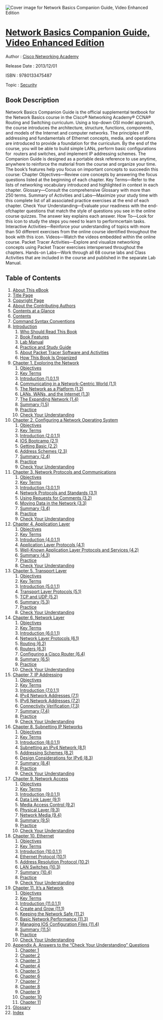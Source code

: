![Cover image for Network Basics Companion Guide, Video Enhanced Edition](https://imgdetail.ebookreading.net/cover/cover/security/EB9780133475487.jpg)

[Network Basics Companion Guide, Video Enhanced Edition](https://ebookreading.net/view/book/Network+Basics+Companion+Guide%2C+Video+Enhanced+Edition-EB9780133475487_1.html "Network Basics Companion Guide, Video Enhanced Edition")
====================================================================================================================

Author : [Cisco Networking Academy](https://ebookreading.net/search/author/Cisco+Networking+Academy)

Release Date : 2013/12/01

ISBN : 9780133475487

Topic : [Security](https://ebookreading.net/search/category/security)

Book Description
-----------------

Network Basics Companion Guide is the official supplemental textbook for the Network Basics course in the Cisco® Networking Academy® CCNA® Routing and Switching curriculum.
Using a top-down OSI model approach, the course introduces the architecture, structure, functions, components, and models of the Internet and computer networks. The principles of IP addressing and fundamentals of Ethernet concepts, media, and operations are introduced to provide a foundation for the curriculum. By the end of the course, you will be able to build simple LANs, perform basic configurations for  routers and switches, and implement IP addressing schemes.
The Companion Guide is designed as a portable desk reference to use anytime, anywhere to reinforce the material from the course and organize your time.
The book’s features help you focus on important concepts to succeedin this course:
Chapter Objectives—Review core concepts by answering the focus questions listed at the beginning of each chapter.
Key Terms—Refer to the lists of networking vocabulary introduced and highlighted in context in each chapter.
Glossary—Consult the comprehensive Glossary with more than 250 terms.
Summary of Activities and Labs—Maximize your study time with this complete list of all associated practice exercises at the end of each chapter.
Check Your Understanding—Evaluate your readiness with the end-ofchapter questions that match the style of questions you see in the online course quizzes. The answer key explains each answer.
How To—Look for this icon to study the steps you need to learn to performcertain tasks.
Interactive Activities—Reinforce your understanding of topics with more than 50 different exercises from the online course identified throughout the book with this icon.
Videos—Watch the videos embedded within the online course.
Packet Tracer Activities—Explore and visualize networking concepts using Packet Tracer exercises interspersed throughout the chapters.
Hands-on Labs—Work through all 68 course labs and Class Activities that are included in the course and published in the separate Lab Manual.
    
              
Table of Contents
-----------------

1. [About This eBook](https://ebookreading.net/view/book/Network+Basics+Companion+Guide%2C+Video+Enhanced+Edition-EB9780133475487_2.html)
1. [Title Page](https://ebookreading.net/view/book/Network+Basics+Companion+Guide%2C+Video+Enhanced+Edition-EB9780133475487_3.html)
1. [Copyright Page](https://ebookreading.net/view/book/Network+Basics+Companion+Guide%2C+Video+Enhanced+Edition-EB9780133475487_4.html)
1. [About the Contributing Authors](https://ebookreading.net/view/book/Network+Basics+Companion+Guide%2C+Video+Enhanced+Edition-EB9780133475487_5.html)
1. [Contents at a Glance](https://ebookreading.net/view/book/Network+Basics+Companion+Guide%2C+Video+Enhanced+Edition-EB9780133475487_6.html)
1. [Contents](https://ebookreading.net/view/book/Network+Basics+Companion+Guide%2C+Video+Enhanced+Edition-EB9780133475487_7.html)
1. [Command Syntax Conventions](https://ebookreading.net/view/book/Network+Basics+Companion+Guide%2C+Video+Enhanced+Edition-EB9780133475487_8.html)
1. [Introduction](https://ebookreading.net/view/book/Network+Basics+Companion+Guide%2C+Video+Enhanced+Edition-EB9780133475487_9.html)
    1. [Who Should Read This Book](https://ebookreading.net/view/book/Network+Basics+Companion+Guide%2C+Video+Enhanced+Edition-EB9780133475487_9.html#pref03lev1sec1)
    1. [Book Features](https://ebookreading.net/view/book/Network+Basics+Companion+Guide%2C+Video+Enhanced+Edition-EB9780133475487_9.html#pref03lev1sec2)
    1. [Lab Manual](https://ebookreading.net/view/book/Network+Basics+Companion+Guide%2C+Video+Enhanced+Edition-EB9780133475487_9.html#pref03lev1sec3)
    1. [Practice and Study Guide](https://ebookreading.net/view/book/Network+Basics+Companion+Guide%2C+Video+Enhanced+Edition-EB9780133475487_9.html#pref03lev1sec4)
    1. [About Packet Tracer Software and Activities](https://ebookreading.net/view/book/Network+Basics+Companion+Guide%2C+Video+Enhanced+Edition-EB9780133475487_9.html#pref03lev1sec5)
    1. [How This Book Is Organized](https://ebookreading.net/view/book/Network+Basics+Companion+Guide%2C+Video+Enhanced+Edition-EB9780133475487_9.html#pref03lev1sec6)
1. [Chapter 1. Exploring the Network](https://ebookreading.net/view/book/Network+Basics+Companion+Guide%2C+Video+Enhanced+Edition-EB9780133475487_10.html)
    1. [Objectives](https://ebookreading.net/view/book/Network+Basics+Companion+Guide%2C+Video+Enhanced+Edition-EB9780133475487_10.html#ch01lev1sec1)
    1. [Key Terms](https://ebookreading.net/view/book/Network+Basics+Companion+Guide%2C+Video+Enhanced+Edition-EB9780133475487_10.html#ch01lev1sec2)
    1. [Introduction (1.0.1.1)](https://ebookreading.net/view/book/Network+Basics+Companion+Guide%2C+Video+Enhanced+Edition-EB9780133475487_10.html#ch01lev1sec3)
    1. [Communicating in a Network-Centric World (1.1)](https://ebookreading.net/view/book/Network+Basics+Companion+Guide%2C+Video+Enhanced+Edition-EB9780133475487_10.html#ch01lev1sec4)
    1. [The Network as a Platform (1.2)](https://ebookreading.net/view/book/Network+Basics+Companion+Guide%2C+Video+Enhanced+Edition-EB9780133475487_10.html#ch01lev1sec5)
    1. [LANs, WANs, and the Internet (1.3)](https://ebookreading.net/view/book/Network+Basics+Companion+Guide%2C+Video+Enhanced+Edition-EB9780133475487_10.html#ch01lev1sec6)
    1. [The Expanding Network (1.4)](https://ebookreading.net/view/book/Network+Basics+Companion+Guide%2C+Video+Enhanced+Edition-EB9780133475487_10.html#ch01lev1sec7)
    1. [Summary (1.5)](https://ebookreading.net/view/book/Network+Basics+Companion+Guide%2C+Video+Enhanced+Edition-EB9780133475487_10.html#ch01lev1sec8)
    1. [Practice](https://ebookreading.net/view/book/Network+Basics+Companion+Guide%2C+Video+Enhanced+Edition-EB9780133475487_10.html#ch01lev1sec9)
    1. [Check Your Understanding](https://ebookreading.net/view/book/Network+Basics+Companion+Guide%2C+Video+Enhanced+Edition-EB9780133475487_10.html#ch01lev1sec10)
1. [Chapter 2. Configuring a Network Operating System](https://ebookreading.net/view/book/Network+Basics+Companion+Guide%2C+Video+Enhanced+Edition-EB9780133475487_11.html)
    1. [Objectives](https://ebookreading.net/view/book/Network+Basics+Companion+Guide%2C+Video+Enhanced+Edition-EB9780133475487_11.html#ch02lev1sec1)
    1. [Key Terms](https://ebookreading.net/view/book/Network+Basics+Companion+Guide%2C+Video+Enhanced+Edition-EB9780133475487_11.html#ch02lev1sec2)
    1. [Introduction (2.0.1.1)](https://ebookreading.net/view/book/Network+Basics+Companion+Guide%2C+Video+Enhanced+Edition-EB9780133475487_11.html#ch02lev1sec3)
    1. [IOS Bootcamp (2.1)](https://ebookreading.net/view/book/Network+Basics+Companion+Guide%2C+Video+Enhanced+Edition-EB9780133475487_11.html#ch02lev1sec4)
    1. [Getting Basic (2.2)](https://ebookreading.net/view/book/Network+Basics+Companion+Guide%2C+Video+Enhanced+Edition-EB9780133475487_11.html#ch02lev1sec5)
    1. [Address Schemes (2.3)](https://ebookreading.net/view/book/Network+Basics+Companion+Guide%2C+Video+Enhanced+Edition-EB9780133475487_11.html#ch02lev1sec6)
    1. [Summary (2.4)](https://ebookreading.net/view/book/Network+Basics+Companion+Guide%2C+Video+Enhanced+Edition-EB9780133475487_11.html#ch02lev1sec7)
    1. [Practice](https://ebookreading.net/view/book/Network+Basics+Companion+Guide%2C+Video+Enhanced+Edition-EB9780133475487_11.html#ch02lev1sec8)
    1. [Check Your Understanding](https://ebookreading.net/view/book/Network+Basics+Companion+Guide%2C+Video+Enhanced+Edition-EB9780133475487_11.html#ch02lev1sec9)
1. [Chapter 3. Network Protocols and Communications](https://ebookreading.net/view/book/Network+Basics+Companion+Guide%2C+Video+Enhanced+Edition-EB9780133475487_12.html)
    1. [Objectives](https://ebookreading.net/view/book/Network+Basics+Companion+Guide%2C+Video+Enhanced+Edition-EB9780133475487_12.html#ch03lev1sec1)
    1. [Key Terms](https://ebookreading.net/view/book/Network+Basics+Companion+Guide%2C+Video+Enhanced+Edition-EB9780133475487_12.html#ch03lev1sec2)
    1. [Introduction (3.0.1.1)](https://ebookreading.net/view/book/Network+Basics+Companion+Guide%2C+Video+Enhanced+Edition-EB9780133475487_12.html#ch03lev1sec3)
    1. [Network Protocols and Standards (3.1)](https://ebookreading.net/view/book/Network+Basics+Companion+Guide%2C+Video+Enhanced+Edition-EB9780133475487_12.html#ch03lev1sec4)
    1. [Using Requests for Comments (3.2)](https://ebookreading.net/view/book/Network+Basics+Companion+Guide%2C+Video+Enhanced+Edition-EB9780133475487_12.html#ch03lev1sec5)
    1. [Moving Data in the Network (3.3)](https://ebookreading.net/view/book/Network+Basics+Companion+Guide%2C+Video+Enhanced+Edition-EB9780133475487_12.html#ch03lev1sec6)
    1. [Summary (3.4)](https://ebookreading.net/view/book/Network+Basics+Companion+Guide%2C+Video+Enhanced+Edition-EB9780133475487_12.html#ch03lev1sec7)
    1. [Practice](https://ebookreading.net/view/book/Network+Basics+Companion+Guide%2C+Video+Enhanced+Edition-EB9780133475487_12.html#ch03lev1sec8)
    1. [Check Your Understanding](https://ebookreading.net/view/book/Network+Basics+Companion+Guide%2C+Video+Enhanced+Edition-EB9780133475487_12.html#ch03lev1sec9)
1. [Chapter 4. Application Layer](https://ebookreading.net/view/book/Network+Basics+Companion+Guide%2C+Video+Enhanced+Edition-EB9780133475487_13.html)
    1. [Objectives](https://ebookreading.net/view/book/Network+Basics+Companion+Guide%2C+Video+Enhanced+Edition-EB9780133475487_13.html#ch04lev1sec1)
    1. [Key Terms](https://ebookreading.net/view/book/Network+Basics+Companion+Guide%2C+Video+Enhanced+Edition-EB9780133475487_13.html#ch04lev1sec2)
    1. [Introduction (4.0.1.1)](https://ebookreading.net/view/book/Network+Basics+Companion+Guide%2C+Video+Enhanced+Edition-EB9780133475487_13.html#ch04lev1sec3)
    1. [Application Layer Protocols (4.1)](https://ebookreading.net/view/book/Network+Basics+Companion+Guide%2C+Video+Enhanced+Edition-EB9780133475487_13.html#ch04lev1sec4)
    1. [Well-Known Application Layer Protocols and Services (4.2)](https://ebookreading.net/view/book/Network+Basics+Companion+Guide%2C+Video+Enhanced+Edition-EB9780133475487_13.html#ch04lev1sec5)
    1. [Summary (4.3)](https://ebookreading.net/view/book/Network+Basics+Companion+Guide%2C+Video+Enhanced+Edition-EB9780133475487_13.html#ch04lev1sec6)
    1. [Practice](https://ebookreading.net/view/book/Network+Basics+Companion+Guide%2C+Video+Enhanced+Edition-EB9780133475487_13.html#ch04lev1sec7)
    1. [Check Your Understanding](https://ebookreading.net/view/book/Network+Basics+Companion+Guide%2C+Video+Enhanced+Edition-EB9780133475487_13.html#ch04lev1sec8)
1. [Chapter 5. Transport Layer](https://ebookreading.net/view/book/Network+Basics+Companion+Guide%2C+Video+Enhanced+Edition-EB9780133475487_14.html)
    1. [Objectives](https://ebookreading.net/view/book/Network+Basics+Companion+Guide%2C+Video+Enhanced+Edition-EB9780133475487_14.html#ch05lev1sec1)
    1. [Key Terms](https://ebookreading.net/view/book/Network+Basics+Companion+Guide%2C+Video+Enhanced+Edition-EB9780133475487_14.html#ch05lev1sec2)
    1. [Introduction (5.0.1.1)](https://ebookreading.net/view/book/Network+Basics+Companion+Guide%2C+Video+Enhanced+Edition-EB9780133475487_14.html#ch05lev1sec3)
    1. [Transport Layer Protocols (5.1)](https://ebookreading.net/view/book/Network+Basics+Companion+Guide%2C+Video+Enhanced+Edition-EB9780133475487_14.html#ch05lev1sec4)
    1. [TCP and UDP (5.2)](https://ebookreading.net/view/book/Network+Basics+Companion+Guide%2C+Video+Enhanced+Edition-EB9780133475487_14.html#ch05lev1sec5)
    1. [Summary (5.3)](https://ebookreading.net/view/book/Network+Basics+Companion+Guide%2C+Video+Enhanced+Edition-EB9780133475487_14.html#ch05lev1sec6)
    1. [Practice](https://ebookreading.net/view/book/Network+Basics+Companion+Guide%2C+Video+Enhanced+Edition-EB9780133475487_14.html#ch05lev1sec7)
    1. [Check Your Understanding](https://ebookreading.net/view/book/Network+Basics+Companion+Guide%2C+Video+Enhanced+Edition-EB9780133475487_14.html#ch05lev1sec8)
1. [Chapter 6. Network Layer](https://ebookreading.net/view/book/Network+Basics+Companion+Guide%2C+Video+Enhanced+Edition-EB9780133475487_15.html)
    1. [Objectives](https://ebookreading.net/view/book/Network+Basics+Companion+Guide%2C+Video+Enhanced+Edition-EB9780133475487_15.html#ch06lev1sec1)
    1. [Key Terms](https://ebookreading.net/view/book/Network+Basics+Companion+Guide%2C+Video+Enhanced+Edition-EB9780133475487_15.html#ch06lev1sec2)
    1. [Introduction (6.0.1.1)](https://ebookreading.net/view/book/Network+Basics+Companion+Guide%2C+Video+Enhanced+Edition-EB9780133475487_15.html#ch06lev1sec3)
    1. [Network Layer Protocols (6.1)](https://ebookreading.net/view/book/Network+Basics+Companion+Guide%2C+Video+Enhanced+Edition-EB9780133475487_15.html#ch06lev1sec4)
    1. [Routing (6.2)](https://ebookreading.net/view/book/Network+Basics+Companion+Guide%2C+Video+Enhanced+Edition-EB9780133475487_15.html#ch06lev1sec5)
    1. [Routers (6.3)](https://ebookreading.net/view/book/Network+Basics+Companion+Guide%2C+Video+Enhanced+Edition-EB9780133475487_15.html#ch06lev1sec6)
    1. [Configuring a Cisco Router (6.4)](https://ebookreading.net/view/book/Network+Basics+Companion+Guide%2C+Video+Enhanced+Edition-EB9780133475487_15.html#ch06lev1sec7)
    1. [Summary (6.5)](https://ebookreading.net/view/book/Network+Basics+Companion+Guide%2C+Video+Enhanced+Edition-EB9780133475487_15.html#ch06lev1sec8)
    1. [Practice](https://ebookreading.net/view/book/Network+Basics+Companion+Guide%2C+Video+Enhanced+Edition-EB9780133475487_15.html#ch06lev1sec9)
    1. [Check Your Understanding](https://ebookreading.net/view/book/Network+Basics+Companion+Guide%2C+Video+Enhanced+Edition-EB9780133475487_15.html#ch06lev1sec10)
1. [Chapter 7. IP Addressing](https://ebookreading.net/view/book/Network+Basics+Companion+Guide%2C+Video+Enhanced+Edition-EB9780133475487_16.html)
    1. [Objectives](https://ebookreading.net/view/book/Network+Basics+Companion+Guide%2C+Video+Enhanced+Edition-EB9780133475487_16.html#ch07lev1sec1)
    1. [Key Terms](https://ebookreading.net/view/book/Network+Basics+Companion+Guide%2C+Video+Enhanced+Edition-EB9780133475487_16.html#ch07lev1sec2)
    1. [Introduction (7.0.1.1)](https://ebookreading.net/view/book/Network+Basics+Companion+Guide%2C+Video+Enhanced+Edition-EB9780133475487_16.html#ch07lev1sec3)
    1. [IPv4 Network Addresses (7.1)](https://ebookreading.net/view/book/Network+Basics+Companion+Guide%2C+Video+Enhanced+Edition-EB9780133475487_16.html#ch07lev1sec4)
    1. [IPv6 Network Addresses (7.2)](https://ebookreading.net/view/book/Network+Basics+Companion+Guide%2C+Video+Enhanced+Edition-EB9780133475487_16.html#ch07lev1sec5)
    1. [Connectivity Verification (7.3)](https://ebookreading.net/view/book/Network+Basics+Companion+Guide%2C+Video+Enhanced+Edition-EB9780133475487_16.html#ch07lev1sec6)
    1. [Summary (7.4)](https://ebookreading.net/view/book/Network+Basics+Companion+Guide%2C+Video+Enhanced+Edition-EB9780133475487_16.html#ch07lev1sec7)
    1. [Practice](https://ebookreading.net/view/book/Network+Basics+Companion+Guide%2C+Video+Enhanced+Edition-EB9780133475487_16.html#ch07lev1sec8)
    1. [Check Your Understanding](https://ebookreading.net/view/book/Network+Basics+Companion+Guide%2C+Video+Enhanced+Edition-EB9780133475487_16.html#ch07lev1sec9)
1. [Chapter 8. Subnetting IP Networks](https://ebookreading.net/view/book/Network+Basics+Companion+Guide%2C+Video+Enhanced+Edition-EB9780133475487_17.html)
    1. [Objectives](https://ebookreading.net/view/book/Network+Basics+Companion+Guide%2C+Video+Enhanced+Edition-EB9780133475487_17.html#ch08lev1sec1)
    1. [Key Terms](https://ebookreading.net/view/book/Network+Basics+Companion+Guide%2C+Video+Enhanced+Edition-EB9780133475487_17.html#ch08lev1sec2)
    1. [Introduction (8.0.1.1)](https://ebookreading.net/view/book/Network+Basics+Companion+Guide%2C+Video+Enhanced+Edition-EB9780133475487_17.html#ch08lev1sec3)
    1. [Subnetting an IPv4 Network (8.1)](https://ebookreading.net/view/book/Network+Basics+Companion+Guide%2C+Video+Enhanced+Edition-EB9780133475487_17.html#ch08lev1sec4)
    1. [Addressing Schemes (8.2)](https://ebookreading.net/view/book/Network+Basics+Companion+Guide%2C+Video+Enhanced+Edition-EB9780133475487_17.html#ch08lev1sec5)
    1. [Design Considerations for IPv6 (8.3)](https://ebookreading.net/view/book/Network+Basics+Companion+Guide%2C+Video+Enhanced+Edition-EB9780133475487_17.html#ch08lev1sec6)
    1. [Summary (8.4)](https://ebookreading.net/view/book/Network+Basics+Companion+Guide%2C+Video+Enhanced+Edition-EB9780133475487_17.html#ch08lev1sec7)
    1. [Practice](https://ebookreading.net/view/book/Network+Basics+Companion+Guide%2C+Video+Enhanced+Edition-EB9780133475487_17.html#ch08lev1sec8)
    1. [Check Your Understanding](https://ebookreading.net/view/book/Network+Basics+Companion+Guide%2C+Video+Enhanced+Edition-EB9780133475487_17.html#ch08lev1sec9)
1. [Chapter 9. Network Access](https://ebookreading.net/view/book/Network+Basics+Companion+Guide%2C+Video+Enhanced+Edition-EB9780133475487_18.html)
    1. [Objectives](https://ebookreading.net/view/book/Network+Basics+Companion+Guide%2C+Video+Enhanced+Edition-EB9780133475487_18.html#ch09lev1sec1)
    1. [Key Terms](https://ebookreading.net/view/book/Network+Basics+Companion+Guide%2C+Video+Enhanced+Edition-EB9780133475487_18.html#ch09lev1sec2)
    1. [Introduction (9.0.1.1)](https://ebookreading.net/view/book/Network+Basics+Companion+Guide%2C+Video+Enhanced+Edition-EB9780133475487_18.html#ch09lev1sec3)
    1. [Data Link Layer (9.1)](https://ebookreading.net/view/book/Network+Basics+Companion+Guide%2C+Video+Enhanced+Edition-EB9780133475487_18.html#ch09lev1sec4)
    1. [Media Access Control (9.2)](https://ebookreading.net/view/book/Network+Basics+Companion+Guide%2C+Video+Enhanced+Edition-EB9780133475487_18.html#ch09lev1sec5)
    1. [Physical Layer (9.3)](https://ebookreading.net/view/book/Network+Basics+Companion+Guide%2C+Video+Enhanced+Edition-EB9780133475487_18.html#ch09lev1sec6)
    1. [Network Media (9.4)](https://ebookreading.net/view/book/Network+Basics+Companion+Guide%2C+Video+Enhanced+Edition-EB9780133475487_18.html#ch09lev1sec7)
    1. [Summary (9.5)](https://ebookreading.net/view/book/Network+Basics+Companion+Guide%2C+Video+Enhanced+Edition-EB9780133475487_18.html#ch09lev1sec8)
    1. [Practice](https://ebookreading.net/view/book/Network+Basics+Companion+Guide%2C+Video+Enhanced+Edition-EB9780133475487_18.html#ch09lev1sec9)
    1. [Check Your Understanding](https://ebookreading.net/view/book/Network+Basics+Companion+Guide%2C+Video+Enhanced+Edition-EB9780133475487_18.html#ch09lev1sec10)
1. [Chapter 10. Ethernet](https://ebookreading.net/view/book/Network+Basics+Companion+Guide%2C+Video+Enhanced+Edition-EB9780133475487_20.html)
    1. [Objectives](https://ebookreading.net/view/book/Network+Basics+Companion+Guide%2C+Video+Enhanced+Edition-EB9780133475487_20.html#ch10lev1sec1)
    1. [Key Terms](https://ebookreading.net/view/book/Network+Basics+Companion+Guide%2C+Video+Enhanced+Edition-EB9780133475487_20.html#ch10lev1sec2)
    1. [Introduction (10.0.1.1)](https://ebookreading.net/view/book/Network+Basics+Companion+Guide%2C+Video+Enhanced+Edition-EB9780133475487_20.html#ch10lev1sec3)
    1. [Ethernet Protocol (10.1)](https://ebookreading.net/view/book/Network+Basics+Companion+Guide%2C+Video+Enhanced+Edition-EB9780133475487_20.html#ch10lev1sec4)
    1. [Address Resolution Protocol (10.2)](https://ebookreading.net/view/book/Network+Basics+Companion+Guide%2C+Video+Enhanced+Edition-EB9780133475487_20.html#ch10lev1sec5)
    1. [LAN Switches (10.3)](https://ebookreading.net/view/book/Network+Basics+Companion+Guide%2C+Video+Enhanced+Edition-EB9780133475487_20.html#ch10lev1sec6)
    1. [Summary (10.4)](https://ebookreading.net/view/book/Network+Basics+Companion+Guide%2C+Video+Enhanced+Edition-EB9780133475487_20.html#ch10lev1sec7)
    1. [Practice](https://ebookreading.net/view/book/Network+Basics+Companion+Guide%2C+Video+Enhanced+Edition-EB9780133475487_20.html#ch10lev1sec8)
    1. [Check Your Understanding](https://ebookreading.net/view/book/Network+Basics+Companion+Guide%2C+Video+Enhanced+Edition-EB9780133475487_20.html#ch10lev1sec9)
1. [Chapter 11. It’s a Network](https://ebookreading.net/view/book/Network+Basics+Companion+Guide%2C+Video+Enhanced+Edition-EB9780133475487_21.html)
    1. [Objectives](https://ebookreading.net/view/book/Network+Basics+Companion+Guide%2C+Video+Enhanced+Edition-EB9780133475487_21.html#ch11lev1sec1)
    1. [Key Terms](https://ebookreading.net/view/book/Network+Basics+Companion+Guide%2C+Video+Enhanced+Edition-EB9780133475487_21.html#ch11lev1sec2)
    1. [Introduction (11.0.1.1)](https://ebookreading.net/view/book/Network+Basics+Companion+Guide%2C+Video+Enhanced+Edition-EB9780133475487_21.html#ch11lev1sec3)
    1. [Create and Grow (11.1)](https://ebookreading.net/view/book/Network+Basics+Companion+Guide%2C+Video+Enhanced+Edition-EB9780133475487_21.html#ch11lev1sec4)
    1. [Keeping the Network Safe (11.2)](https://ebookreading.net/view/book/Network+Basics+Companion+Guide%2C+Video+Enhanced+Edition-EB9780133475487_21.html#ch11lev1sec5)
    1. [Basic Network Performance (11.3)](https://ebookreading.net/view/book/Network+Basics+Companion+Guide%2C+Video+Enhanced+Edition-EB9780133475487_21.html#ch11lev1sec6)
    1. [Managing IOS Configuration Files (11.4)](https://ebookreading.net/view/book/Network+Basics+Companion+Guide%2C+Video+Enhanced+Edition-EB9780133475487_21.html#ch11lev1sec7)
    1. [Summary (11.5)](https://ebookreading.net/view/book/Network+Basics+Companion+Guide%2C+Video+Enhanced+Edition-EB9780133475487_21.html#ch11lev1sec8)
    1. [Practice](https://ebookreading.net/view/book/Network+Basics+Companion+Guide%2C+Video+Enhanced+Edition-EB9780133475487_21.html#ch11lev1sec9)
    1. [Check Your Understanding](https://ebookreading.net/view/book/Network+Basics+Companion+Guide%2C+Video+Enhanced+Edition-EB9780133475487_21.html#ch11lev1sec10)
1. [Appendix A. Answers to the “Check Your Understanding” Questions](https://ebookreading.net/view/book/Network+Basics+Companion+Guide%2C+Video+Enhanced+Edition-EB9780133475487_22.html)
    1. [Chapter 1](https://ebookreading.net/view/book/Network+Basics+Companion+Guide%2C+Video+Enhanced+Edition-EB9780133475487_22.html#app01lev1sec1)
    1. [Chapter 2](https://ebookreading.net/view/book/Network+Basics+Companion+Guide%2C+Video+Enhanced+Edition-EB9780133475487_22.html#app01lev1sec2)
    1. [Chapter 3](https://ebookreading.net/view/book/Network+Basics+Companion+Guide%2C+Video+Enhanced+Edition-EB9780133475487_22.html#app01lev1sec3)
    1. [Chapter 4](https://ebookreading.net/view/book/Network+Basics+Companion+Guide%2C+Video+Enhanced+Edition-EB9780133475487_22.html#app01lev1sec4)
    1. [Chapter 5](https://ebookreading.net/view/book/Network+Basics+Companion+Guide%2C+Video+Enhanced+Edition-EB9780133475487_22.html#app01lev1sec5)
    1. [Chapter 6](https://ebookreading.net/view/book/Network+Basics+Companion+Guide%2C+Video+Enhanced+Edition-EB9780133475487_22.html#app01lev1sec6)
    1. [Chapter 7](https://ebookreading.net/view/book/Network+Basics+Companion+Guide%2C+Video+Enhanced+Edition-EB9780133475487_22.html#app01lev1sec7)
    1. [Chapter 8](https://ebookreading.net/view/book/Network+Basics+Companion+Guide%2C+Video+Enhanced+Edition-EB9780133475487_22.html#app01lev1sec8)
    1. [Chapter 9](https://ebookreading.net/view/book/Network+Basics+Companion+Guide%2C+Video+Enhanced+Edition-EB9780133475487_22.html#app01lev1sec9)
    1. [Chapter 10](https://ebookreading.net/view/book/Network+Basics+Companion+Guide%2C+Video+Enhanced+Edition-EB9780133475487_22.html#app01lev1sec10)
    1. [Chapter 11](https://ebookreading.net/view/book/Network+Basics+Companion+Guide%2C+Video+Enhanced+Edition-EB9780133475487_22.html#app01lev1sec11)
1. [Glossary](https://ebookreading.net/view/book/Network+Basics+Companion+Guide%2C+Video+Enhanced+Edition-EB9780133475487_23.html)
1. [Index](https://ebookreading.net/view/book/Network+Basics+Companion+Guide%2C+Video+Enhanced+Edition-EB9780133475487_0.html)
